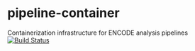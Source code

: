 # pipeline-container
Containerization infrastructure for ENCODE analysis pipelines
[![Build Status](http://35.167.180.164:8080/buildStatus/icon?job=pipeline-container-test-and-build/xcor_and_macs_workflow)](http://35.167.180.164:8080/job/pipeline-container-test-and-build/xcor_and_macs_workflow)

